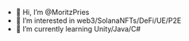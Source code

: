 - 👋 Hi, I’m @MoritzPries
- 👀 I’m interested in web3/SolanaNFTs/DeFi/UE/P2E
- 🌱 I’m currently learning Unity/Java/C#

<!---
MoritzPries/MoritzPries is a ✨ special ✨ repository because its `README.md` (this file) appears on your GitHub profile.
You can click the Preview link to take a look at your changes.
--->
